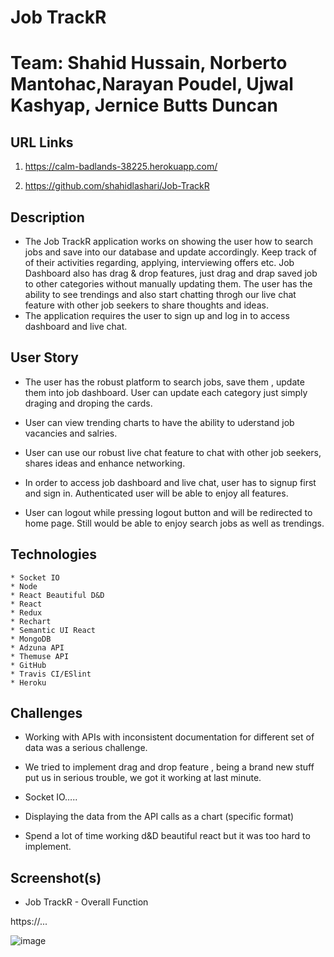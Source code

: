 # Job TrackR

# Team: Shahid Hussain, Norberto Mantohac,Narayan Poudel, Ujwal Kashyap, Jernice Butts Duncan

## URL Links

  1) https://calm-badlands-38225.herokuapp.com/

  2) https://github.com/shahidlashari/Job-TrackR

## Description

* The Job TrackR application works on showing the user how to search jobs and save into our database and update accordingly. Keep track of of their activities regarding, applying, interviewing offers etc. Job Dashboard also has drag & drop features, just drag and drap saved job to other categories without manually updating them. The user has the ability to see trendings and also start chatting throgh our live chat feature with other job seekers to share thoughts and ideas.  
* The application requires the user to sign up and log in to access dashboard and live chat.

## User Story

* The user has the robust platform to search jobs, save them , update them into job dashboard. User can update each category just simply draging and droping the cards. 

* User can view trending charts to have the ability to uderstand job vacancies and salries.

* User can use our robust live chat feature to chat with other job seekers, shares ideas and enhance networking.

* In order to access job dashboard and live chat, user has to signup first and sign in. Authenticated user will be able to enjoy all features.

* User can logout while pressing logout button and will be redirected to home page. Still would be able to enjoy search jobs as well as trendings.

## Technologies

    * Socket IO
    * Node 
    * React Beautiful D&D
    * React
    * Redux
    * Rechart
    * Semantic UI React
    * MongoDB
    * Adzuna API 
    * Themuse API
    * GitHub
    * Travis CI/ESlint
    * Heroku
 
## Challenges

* Working with APIs with inconsistent documentation for different set of data 
was a serious challenge.

* We tried to implement drag and drop feature , being a brand new stuff put us in serious trouble, we got it working at last minute.

* Socket IO…..

* Displaying the data from the API calls as a chart (specific format)

* Spend a lot of time working d&D beautiful react but it was too hard to implement.

## Screenshot(s)

* Job TrackR - Overall Function

https://...

![image](images/)